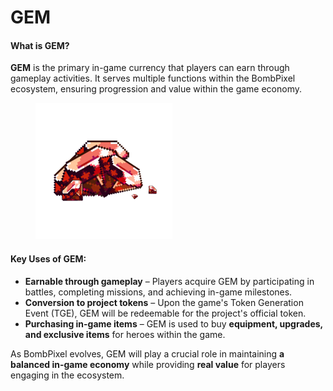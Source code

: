 # GEM

#### **What is GEM?**

**GEM** is the primary in-game currency that players can earn through gameplay activities. It serves multiple functions within the BombPixel ecosystem, ensuring progression and value within the game economy.

<figure><img src="../../../.gitbook/assets/Frame 427322070.png" alt=""><figcaption></figcaption></figure>

#### **Key Uses of GEM:**

* **Earnable through gameplay** – Players acquire GEM by participating in battles, completing missions, and achieving in-game milestones.
* **Conversion to project tokens** – Upon the game's Token Generation Event (TGE), GEM will be redeemable for the project's official token.
* **Purchasing in-game items** – GEM is used to buy **equipment, upgrades, and exclusive items** for heroes within the game.

As BombPixel evolves, GEM will play a crucial role in maintaining **a balanced in-game economy** while providing **real value** for players engaging in the ecosystem.
